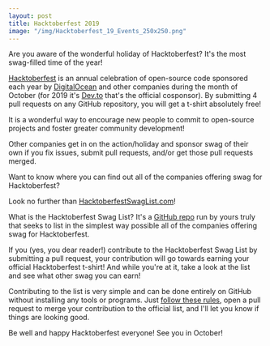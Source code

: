 ```yaml
---
layout: post
title: Hacktoberfest 2019
image: "/img/Hacktoberfest_19_Events_250x250.png"
---
```

Are you aware of the wonderful holiday of Hacktoberfest? It's the most swag-filled time of the year!

[Hacktoberfest](https://hacktoberfest.digitalocean.com/) is an annual celebration of open-source code sponsored each year by [DigitalOcean](https://digitalocean.com) and other companies during the month of October (for 2019 it's [Dev.to](https://dev.to/) that's the official cosponsor). By submitting 4 pull requests on any GitHub repository, you will get a t-shirt absolutely free!

It is a wonderful way to encourage new people to commit to open-source projects and foster greater community development!

Other companies get in on the action/holiday and sponsor swag of their own if you fix issues, submit pull requests, and/or get those pull requests merged.

Want to know where you can find out all of the companies offering swag for Hacktoberfest?

Look no further than [HacktoberfestSwagList.com](https://hacktoberfestswaglist.com/)! 

What is the Hacktoberfest Swag List? It's a [GitHub repo](https://github.com/crweiner/hacktoberfest-swag-list) run by yours truly that seeks to list in the simplest way possible all of the companies offering swag for Hacktoberfest. 

If you (yes, you dear reader!) contribute to the Hacktoberfest Swag List by submitting a pull request, your contribution will go towards earning your official Hacktoberfest t-shirt! And while you're at it, take a look at the list and see what other swag you can earn!

Contributing to the list is very simple and can be done entirely on GitHub without installing any tools or programs. Just [follow these rules](https://hacktoberfestswaglist.com/contributing), open a pull request to merge your contribution to the official list, and I'll let you know if things are looking good. 

Be well and happy Hacktoberfest everyone! See you in October! 